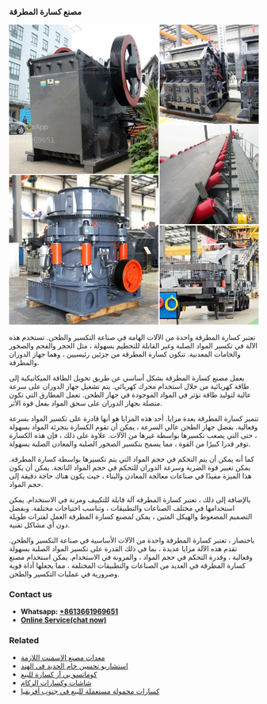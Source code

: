 <h3>مصنع كسارة المطرقة</h3><img src='1701853831.jpg' alt=''><p>تعتبر كسارة المطرقة واحدة من الآلات الهامة في صناعة التكسير والطحن. تستخدم هذه الآلة في تكسير المواد الصلبة وغير القابلة للتحطيم بسهولة ، مثل الحجر والفحم والصخور والخامات المعدنية. تتكون كسارة المطرقة من جزئين رئيسيين ، وهما جهاز الدوران والمطرقة.</p><p>يعمل مصنع كسارة المطرقة بشكل أساسي عن طريق تحويل الطاقة الميكانيكية إلى طاقة كهربائية من خلال استخدام محرك كهربائي. يتم تشغيل جهاز الدوران على سرعة عالية لتوليد طاقة تؤثر في المواد الموجودة في جهاز الطحن. تعمل المطارق التي تكون متصلة بجهاز الدوران على سحق المواد بفعل قوة الأثر.</p><p>تتميز كسارة المطرقة بعدة مزايا. أحد هذه المزايا هو أنها قادرة على تكسير المواد بسرعة وفعالية. بفضل جهاز الطحن عالي السرعة ، يمكن أن تقوم الكسارة بتجزئة المواد بسهولة ، حتى التي يصعب تكسيرها بواسطة غيرها من الآلات. علاوة على ذلك ، فإن هذه الكسارة توفر قدرا كبيرًا من القوة ، مما يسمح بتكسير الصخور الصلبة والمعادن الصلبة بسهولة.</p><p>كما أنه يمكن أن يتم التحكم في حجم المواد التي يتم تكسيرها بواسطة كسارة المطرقة. يمكن تغيير قوة الضربة وسرعة الدوران للتحكم في حجم المواد الناتجة. يمكن أن يكون هذا الميزة مفيدًا في صناعات معالجة المعادن والبناء ، حيث يكون هناك حاجة دقيقة إلى حجم المواد.</p><p>بالإضافة إلى ذلك ، تعتبر كسارة المطرقة آلة قابلة للتكييف ومرنة في الاستخدام. يمكن استخدامها في مختلف الصناعات والتطبيقات ، وتناسب احتياجات مختلفة. وبفضل التصميم المضغوط والهيكل المتين ، يمكن لمصنع كسارة المطرقة العمل لفترات طويلة دون أي مشاكل تقنية.</p><p>باختصار ، تعتبر كسارة المطرقة واحدة من الآلات الأساسية في صناعة التكسير والطحن. تقدم هذه الآلة مزايا عديدة ، بما في ذلك القدرة على تكسير المواد الصلبة بسهولة وفعالية ، وقدرة التحكم في حجم المواد ، والمرونة في الاستخدام. يمكن استخدام مصنع كسارة المطرقة في العديد من الصناعات والتطبيقات المختلفة ، مما يجعلها أداة قوية وضرورية في عمليات التكسير والطحن.</p><h3>Contact us</h3><ul><li><strong>Whatsapp:&nbsp;<a href="https://wa.me/8613661969651">+8613661969651</a></strong></li><li><a href="https://swt.shibang-china.com/?git&amp;zhl&amp;مصنع كسارة المطرقة"><strong>Online Service(chat now)</strong></a></li></ul><h3>Related</h3><ul><li><a href='معدات مصنع الإسمنت اللازمة.md'>معدات مصنع الإسمنت اللازمة</a></li><li><a href='استشاريو تحسين خام الحديد في الهند.md'>استشاريو تحسين خام الحديد في الهند</a></li><li><a href='كوماتسو بي آر كسارة للبيع.md'>كوماتسو بي آر كسارة للبيع</a></li><li><a href='شاشات وكسارات الركام.md'>شاشات وكسارات الركام</a></li><li><a href='كسارات محمولة مستعملة للبيع في جنوب أفريقيا.md'>كسارات محمولة مستعملة للبيع في جنوب أفريقيا</a></li></ul>